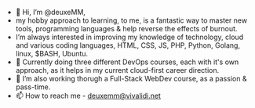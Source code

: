 - 👋 Hi, I’m @deuxeMM,
- my hobby approach to learning, to me, is a fantastic way to master new tools, programming languages & help reverse the effects of burnout.
- I’m always interested in improving my knowledge of technology, cloud and various coding languages, HTML, CSS, JS, PHP, Python, Golang, linux, $BASH, Ubuntu.
- 🌱 Currently doing three different DevOps courses, each with it's own approach, as it helps in my current cloud-first career direction.
- 💞️ I’m also working thorugh a Full-Stack WebDev course, as a passion & pass-time.
- 📫 How to reach me - deuxemm@vivalidi.net

<!---
deuxemm/deuxemm is a ✨ special ✨ repository because its `README.md` (this file) appears on your GitHub profile.
You can click the Preview link to take a look at your changes.
--->
